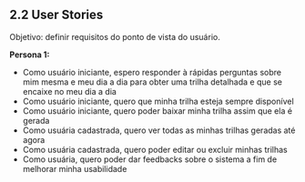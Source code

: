 ## 2.2 User Stories

Objetivo: definir requisitos do ponto de vista do usuário.

**Persona 1:**

- Como usuário iniciante, espero responder à rápidas perguntas sobre mim mesma e meu dia a dia para obter uma trilha detalhada e que se encaixe no meu dia a dia
- Como usuário iniciante, quero que minha trilha esteja sempre disponível
- Como usuário iniciante, quero poder baixar minha trilha assim que ela é gerada
- Como usuária cadastrada, quero ver todas as minhas trilhas geradas até agora
- Como usuária cadastrada, quero poder editar ou excluir minhas trilhas
- Como usuária, quero poder dar feedbacks sobre o sistema a fim de melhorar minha usabilidade